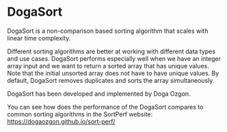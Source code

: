 # DogaSort

DogaSort is a non-comparison based sorting algorithm that scales with linear time complexity.

Different sorting algorithms are better at working with different data types and use cases. DogaSort performs especially well when we have an integer array input and we want to return a sorted array that has unique values. Note that the initial unsorted array does not have to have unique values. By default, DogaSort removes duplicates and sorts the array simultaneously.

DogaSort has been developed and implemented by Doga Ozgon.

You can see how does the performance of the DogaSort compares to common sorting algorithms in the SortPerf website:
https://dogaozgon.github.io/sort-perf/

